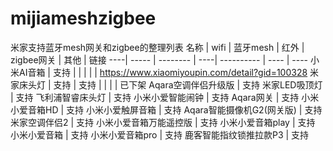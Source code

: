 # mijiameshzigbee
米家支持蓝牙mesh网关和zigbee的整理列表
名称 | wifi | 蓝牙mesh | 红外 | zigbee网关 | 其他 | 链接
----| ----- | -------- | ----| ---------- | ---- | ----
小米AI音箱 | 支持 | | | | | https://www.xiaomiyoupin.com/detail?gid=100328
米家床头灯 | 支持 | 支持 | | | |  已下架
Aqara空调伴侣升级版 | 支持
米家LED吸顶灯 | 支持
飞利浦智睿床头灯 | 支持
小米小爱智能闹钟 | 支持
Aqara网关 | 支持
小米小爱音箱HD | 支持
小米小爱触屏音箱 | 支持
Aqara智能摄像机G2(网关版) | 支持
米家空调伴侣2 | 支持
小米小爱音箱万能遥控版 | 支持
小米小爱音箱play | 支持
小米小爱音箱 | 支持
小米小爱音箱pro | 支持
鹿客智能指纹锁推拉款P3 | 支持